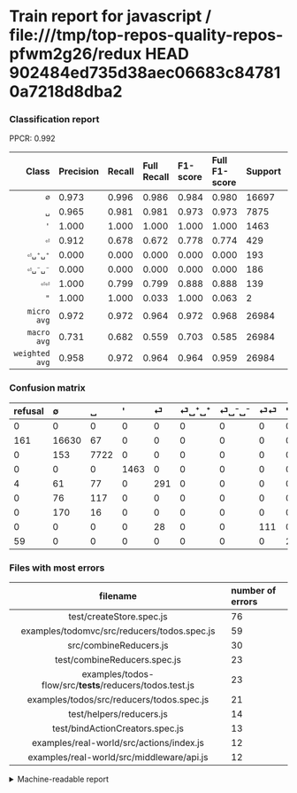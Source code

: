 # Train report for javascript / file:///tmp/top-repos-quality-repos-pfwm2g26/redux HEAD 902484ed735d38aec06683c847810a7218d8dba2

### Classification report

PPCR: 0.992

| Class | Precision | Recall | Full Recall | F1-score | Full F1-score | Support | Full Support | PPCR |
|------:|:----------|:-------|:------------|:---------|:---------|:--------|:-------------|:-----|
| `∅` | 0.973| 0.996| 0.986| 0.984| 0.980| 16697| 16858| 0.990 |
| `␣` | 0.965| 0.981| 0.981| 0.973| 0.973| 7875| 7875| 1.000 |
| `'` | 1.000| 1.000| 1.000| 1.000| 1.000| 1463| 1463| 1.000 |
| `⏎` | 0.912| 0.678| 0.672| 0.778| 0.774| 429| 433| 0.991 |
| `⏎␣⁺␣⁺` | 0.000| 0.000| 0.000| 0.000| 0.000| 193| 193| 1.000 |
| `⏎␣⁻␣⁻` | 0.000| 0.000| 0.000| 0.000| 0.000| 186| 186| 1.000 |
| `⏎⏎` | 1.000| 0.799| 0.799| 0.888| 0.888| 139| 139| 1.000 |
| `"` | 1.000| 1.000| 0.033| 1.000| 0.063| 2| 61| 0.033 |
| `micro avg` | 0.972| 0.972| 0.964| 0.972| 0.968| 26984| 27208| 0.992 |
| `macro avg` | 0.731| 0.682| 0.559| 0.703| 0.585| 26984| 27208| 0.992 |
| `weighted avg` | 0.958| 0.972| 0.964| 0.964| 0.959| 26984| 27208| 0.992 |

### Confusion matrix

|refusal|  ∅| ␣| '| ⏎| ⏎␣⁺␣⁺| ⏎␣⁻␣⁻| ⏎⏎| "| 
|:---|:---|:---|:---|:---|:---|:---|:---|:---|
|0 |0 |0 |0 |0 |0 |0 |0 |0 |
|161 |16630 |67 |0 |0 |0 |0 |0 |0 |
|0 |153 |7722 |0 |0 |0 |0 |0 |0 |
|0 |0 |0 |1463 |0 |0 |0 |0 |0 |
|4 |61 |77 |0 |291 |0 |0 |0 |0 |
|0 |76 |117 |0 |0 |0 |0 |0 |0 |
|0 |170 |16 |0 |0 |0 |0 |0 |0 |
|0 |0 |0 |0 |28 |0 |0 |111 |0 |
|59 |0 |0 |0 |0 |0 |0 |0 |2 |

### Files with most errors

| filename | number of errors|
|:----:|:-----|
| test/createStore.spec.js | 76 |
| examples/todomvc/src/reducers/todos.spec.js | 59 |
| src/combineReducers.js | 30 |
| test/combineReducers.spec.js | 23 |
| examples/todos-flow/src/__tests__/reducers/todos.test.js | 23 |
| examples/todos/src/reducers/todos.spec.js | 21 |
| test/helpers/reducers.js | 14 |
| test/bindActionCreators.spec.js | 13 |
| examples/real-world/src/actions/index.js | 12 |
| examples/real-world/src/middleware/api.js | 12 |

<details>
    <summary>Machine-readable report</summary>
```json
{
  "cl_report": {"\"": {"f1-score": 1.0, "precision": 1.0, "recall": 1.0, "support": 2}, "\u0027": {"f1-score": 1.0, "precision": 1.0, "recall": 1.0, "support": 1463}, "macro avg": {"f1-score": 0.7029236038360638, "precision": 0.731335006415827, "recall": 0.6816801951350733, "support": 26984}, "micro avg": {"f1-score": 0.9716498665876074, "precision": 0.9716498665876074, "recall": 0.9716498665876074, "support": 26984}, "weighted avg": {"f1-score": 0.9642925639095843, "precision": 0.9577978424324796, "recall": 0.9716498665876074, "support": 26984}, "\u2205": {"f1-score": 0.9844022849024774, "precision": 0.973083674663546, "recall": 0.9959873031083428, "support": 16697}, "\u23ce": {"f1-score": 0.7780748663101604, "precision": 0.9122257053291536, "recall": 0.6783216783216783, "support": 429}, "\u23ce\u23ce": {"f1-score": 0.8880000000000001, "precision": 1.0, "recall": 0.7985611510791367, "support": 139}, "\u23ce\u2423\u207a\u2423\u207a": {"f1-score": 0.0, "precision": 0.0, "recall": 0.0, "support": 193}, "\u23ce\u2423\u207b\u2423\u207b": {"f1-score": 0.0, "precision": 0.0, "recall": 0.0, "support": 186}, "\u2423": {"f1-score": 0.9729116794758724, "precision": 0.9653706713339167, "recall": 0.9805714285714285, "support": 7875}},
  "cl_report_full": {"\"": {"f1-score": 0.06349206349206349, "precision": 1.0, "recall": 0.03278688524590164, "support": 61}, "\u0027": {"f1-score": 1.0, "precision": 1.0, "recall": 1.0, "support": 1463}, "macro avg": {"f1-score": 0.5847592029451605, "precision": 0.731335006415827, "recall": 0.5588062695147284, "support": 27208}, "micro avg": {"f1-score": 0.9676335990552112, "precision": 0.9716498665876074, "recall": 0.9636503969420759, "support": 27208}, "weighted avg": {"f1-score": 0.9594034748251798, "precision": 0.9579731091825997, "recall": 0.9636503969420759, "support": 27208}, "\u2205": {"f1-score": 0.9797337103805821, "precision": 0.973083674663546, "recall": 0.9864752639696287, "support": 16858}, "\u23ce": {"f1-score": 0.773936170212766, "precision": 0.9122257053291536, "recall": 0.6720554272517321, "support": 433}, "\u23ce\u23ce": {"f1-score": 0.8880000000000001, "precision": 1.0, "recall": 0.7985611510791367, "support": 139}, "\u23ce\u2423\u207a\u2423\u207a": {"f1-score": 0.0, "precision": 0.0, "recall": 0.0, "support": 193}, "\u23ce\u2423\u207b\u2423\u207b": {"f1-score": 0.0, "precision": 0.0, "recall": 0.0, "support": 186}, "\u2423": {"f1-score": 0.9729116794758724, "precision": 0.9653706713339167, "recall": 0.9805714285714285, "support": 7875}},
  "ppcr": 0.9917671273154954
}
```
</details>
